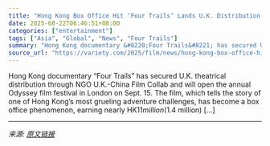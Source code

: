 ```yaml
---
title: "Hong Kong Box Office Hit ‘Four Trails’ Lands U.K. Distribution, Set to Open Odyssey Film Festival (EXCLUSIVE)"
date: 2025-08-22T06:46:51+08:00
categories: ["entertainment"]
tags: ["Asia", "Global", "News", "Four Trails"]
summary: "Hong Kong documentary &#8220;Four Trails&#8221; has secured U.K. theatrical distribution through NGO U.K.-China Film Collab and will open the annual Odyssey film festival in London on Sept. 15. The fi"
source_url: "https://variety.com/2025/film/news/hong-kong-box-office-hit-four-trails-uk-distribution-odyssey-festival-1236495677/"
---
```


Hong Kong documentary &#8220;Four Trails&#8221; has secured U.K. theatrical distribution through NGO U.K.-China Film Collab and will open the annual Odyssey film festival in London on Sept. 15. The film, which tells the story of one of Hong Kong&#8217;s most grueling adventure challenges, has become a box office phenomenon, earning nearly HK$11 million ($1.4 million) [&#8230;]

---

*来源: [原文链接](https://variety.com/2025/film/news/hong-kong-box-office-hit-four-trails-uk-distribution-odyssey-festival-1236495677/)*
